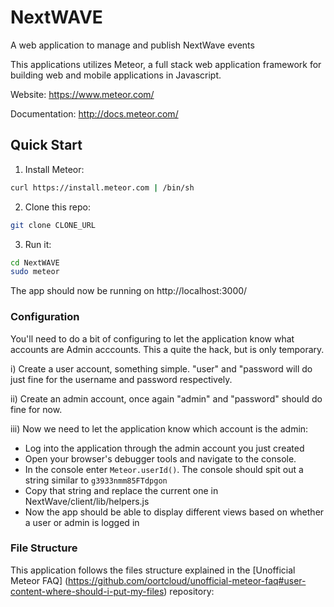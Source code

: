 # NextWAVE
A web application to manage and publish NextWave events 

This applications utilizes Meteor, a full stack web application framework for building web and mobile applications in Javascript.  

Website: https://www.meteor.com/

Documentation: http://docs.meteor.com/

## Quick Start

1) Install Meteor:
```bash
curl https://install.meteor.com | /bin/sh
```

2) Clone this repo:
```bash
git clone CLONE_URL
```

3) Run it:
```bash
cd NextWAVE
sudo meteor
```
The app should now be running on http://localhost:3000/

### Configuration

You'll need to do a bit of configuring to let the application know what accounts are Admin acccounts. This a quite the hack, but is only temporary. 

  i) Create a user account, something simple. "user" and "password will do just fine for the username and password respectively.
  
  ii) Create an admin account, once again "admin" and "password" should do fine for now. 
  
  iii) Now we need to let the application know which account is the admin:
  
  * Log into the application through the admin account you just created
  * Open your browser's debugger tools and navigate to the console.
  * In the console enter `Meteor.userId()`. The console should spit out a string similar to `g3933nmm85FTdpgon`
  * Copy that string and replace the current one in NextWave/client/lib/helpers.js
  * Now the app should be able to display different views based on whether a user or admin is logged in 

### File Structure

This application follows the files structure explained in the [Unofficial Meteor FAQ] (https://github.com/oortcloud/unofficial-meteor-faq#user-content-where-should-i-put-my-files) repository: 
